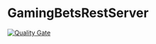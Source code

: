 # GamingBetsRestServer

[![Quality Gate](http://sonarqube.it.dh-karlsruhe.de/api/badges/gate?key=GamingBetsServer%3AGamingBetsServer)](http://sonarqube.it.dh-karlsruhe.de/overview?id=GamingBetsServer%3AGamingBetsServer)
